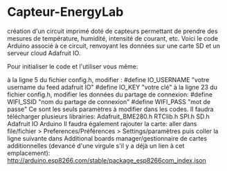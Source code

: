 # Capteur-EnergyLab
création d'un circuit imprimé doté de capteurs permettant de prendre des mesures de température, humidité, intensité de courant, etc. Voici le code Arduino associé à ce circuit, renvoyant les données sur une carte SD et un serveur cloud Adafruit IO.

Pour initialiser le code et l'utiliser vous même: 

à la ligne 5 du fichier config.h, modifier : 
#define IO_USERNAME "votre username du feed adafruit IO"
#define IO_KEY "votre clé"
à la ligne 23 du fichier config.h, modifier les données du partage de connexion: 
#define WIFI_SSID "nom du partage de connexion"
#define WIFI_PASS "mot de passe"
Ce sont les seuls paramètres à modifier dans les codes. 
Il faudra télécharger plusieurs librairies: 
Adafruit_BME280.h
RTClib.h
SPI.h
SD.h
Adafruit IO Arduino
Il faudra également rajouter la carte: 
aller dans file/fichier > Preferences/Préférences > Settings/paramètres puis coller la ligne suivante dans Additional boards manager/gestionnaire de cartes additionnelles (devancé d'une virgule s'il y a déjà un lien à cet emplacement):  
http://arduino.esp8266.com/stable/package_esp8266com_index.json
